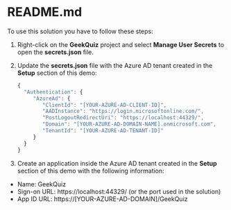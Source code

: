 ﻿README.md
==========

To use this solution you have to follow these steps:

1. Right-click on the **GeekQuiz** project and select **Manage User Secrets** to open the **secrets.json** file.

1. Update the **secrets.json** file with the Azure AD tenant created in the **Setup** section of this demo:

	````JavaScript
	{
	  "Authentication": {
		 "AzureAd": {
			"ClientId": "[YOUR-AZURE-AD-CLIENT-ID]",
			"AADInstance": "https://login.microsoftonline.com/",
			"PostLogoutRedirectUri": "https://localhost:44329/",
			"Domain": "[YOUR-AZURE-AD-DOMAIN-NAME].onmicrosoft.com",
			"TenantId": "[YOUR-AZURE-AD-TENANT-ID]"
		 }
	  }
	}
	````

2. Create an application inside the Azure AD tenant created in the **Setup** section of this demo with the following information:

* Name: GeekQuiz
* Sign-on URL: https://localhost:44329/ (or the port used in the solution)
* App ID URL: https://[YOUR-AZURE-AD-DOMAIN]/GeekQuiz
